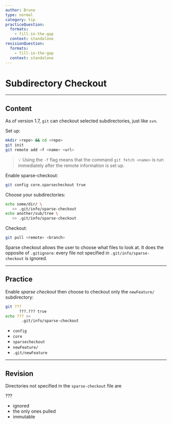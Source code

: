```yaml
---
author: Bruno
type: normal
category: tip
practiceQuestion:
  formats:
    - fill-in-the-gap
  context: standalone
revisionQuestion:
  formats:
    - fill-in-the-gap
  context: standalone
---
```


# Subdirectory Checkout


---

## Content

As of version 1.7, `git` can checkout selected subdirectories, just like `svn`. 

Set up:

```bash
mkdir <repo> && cd <repo>
git init
git remote add –f <name> <url>
```

> 💡 Using the `-f` flag means that the command `git fetch <name>` is run immediately after the remote information is set up. 

Enable sparse-checkout:

```bash
git config core.sparsecheckout true
```

Choose your subdirectories:

```bash
echo some/dir/ \
   >> .git/info/sparse-checkout
echo another/sub/tree \
   >> .git/info/sparse-checkout
```

Checkout:

```bash
git pull <remote> <branch>
```

Sparse checkout allows the user to choose what files to look at. It does the opposite of `.gitignore`: every file not specified in `.git/info/sparse-checkout` is ignored.


---

## Practice

Enable *sparse checkout* then choose to checkout only the `newFeature/` subdirectory:

```bash
git ???
      ???.??? true
echo ??? >>
       .git/info/sparse-checkout
```

- `config`
- `core`
- `sparsecheckout`
- `newFeature/`
- `.git/newFeature`


---

## Revision

Directories not specified in the `sparse-checkout` file are

???

- ignored
- the only ones pulled
- immutable
